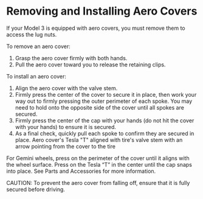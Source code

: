 # Removing and Installing Aero Covers

If your Model 3 is equipped with aero covers, you must remove them to access the lug nuts.

To remove an aero cover:
1. Grasp the aero cover firmly with both hands.
2. Pull the aero cover toward you to release the retaining clips.

To install an aero cover:
1. Align the aero cover with the valve stem.
2. Firmly press the center of the cover to secure it in place, then work your way out to firmly pressing the outer perimeter of each spoke. You may need to hold onto the opposite side of the cover until all spokes are secured.
3. Firmly press the center of the cap with your hands (do not hit the cover with your hands) to ensure it is secured.
4. As a final check, quickly pull each spoke to confirm they are secured in place.
Aero cover's Tesla "T" aligned with tire's valve stem with an arrow pointing from the cover to the tire

For Gemini wheels, press on the perimeter of the cover until it aligns with the wheel surface. Press on the Tesla “T” in the center until the cap snaps into place. See Parts and Accessories for more information.

CAUTION: To prevent the aero cover from falling off, ensure that it is fully secured before driving.